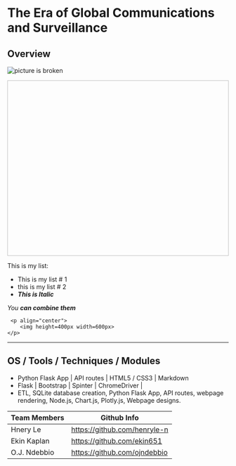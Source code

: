 # The Era of Global Communications and Surveillance

## Overview 
![picture is broken](static/3assets/img/underConstruction.PNG)

<p align="center">
    <img height=400px width=600px>
</p>


This is my list:  
  * This is my list # 1
  * this is my list # 2
  * ***This is Italic***

*You **can combine them***

```
 <p align="center">
    <img height=400px width=600px>
</p>
```


  
<hr>

## OS / Tools / Techniques / Modules
* Python Flask App    | API routes   |  HTML5 / CSS3 | Markdown
* Flask | Bootstrap | Spinter | ChromeDriver |
* ETL, SQLite database creation, Python Flask App, API routes, webpage rendering, Node.js, Chart.js, Plotly.js, Webpage designs.








Team Members | Github Info
------------ | -------------
Hnery Le | https://github.com/henryle-n
Ekin Kaplan | https://github.com/ekin651
O.J. Ndebbio | https://github.com/ojndebbio
